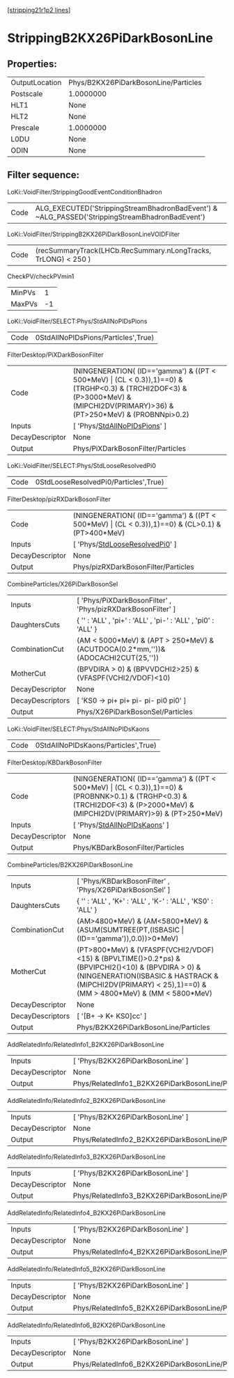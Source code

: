[[stripping21r1p2 lines]](./stripping21r1p2-index)

# StrippingB2KX26PiDarkBosonLine

## Properties:

|                |                                      |
|----------------|--------------------------------------|
| OutputLocation | Phys/B2KX26PiDarkBosonLine/Particles |
| Postscale      | 1.0000000                            |
| HLT1           | None                                 |
| HLT2           | None                                 |
| Prescale       | 1.0000000                            |
| L0DU           | None                                 |
| ODIN           | None                                 |

## Filter sequence:

LoKi::VoidFilter/StrippingGoodEventConditionBhadron

|      |                                                                                                |
|------|------------------------------------------------------------------------------------------------|
| Code | ALG_EXECUTED('StrippingStreamBhadronBadEvent') & ~ALG_PASSED('StrippingStreamBhadronBadEvent') |

LoKi::VoidFilter/StrippingB2KX26PiDarkBosonLineVOIDFilter

|      |                                                                |
|------|----------------------------------------------------------------|
| Code | (recSummaryTrack(LHCb.RecSummary.nLongTracks, TrLONG) \< 250 ) |

CheckPV/checkPVmin1

|        |     |
|--------|-----|
| MinPVs | 1   |
| MaxPVs | -1  |

LoKi::VoidFilter/SELECT:Phys/StdAllNoPIDsPions

|      |                                     |
|------|-------------------------------------|
| Code | 0StdAllNoPIDsPions/Particles',True) |

FilterDesktop/PiXDarkBosonFilter

|                 |                                                                                                                                                                                         |
|-----------------|-----------------------------------------------------------------------------------------------------------------------------------------------------------------------------------------|
| Code            | (NINGENERATION( (ID=='gamma') & ((PT \< 500\*MeV) \| (CL \< 0.3)),1)==0) & (TRGHP\<0.3) & (TRCHI2DOF\<3) & (P\>3000\*MeV) & (MIPCHI2DV(PRIMARY)\>36) & (PT\>250\*MeV) & (PROBNNpi\>0.2) |
| Inputs          | [ 'Phys/[StdAllNoPIDsPions](./stripping21r1p2-commonparticles-stdallnopidspions)' ]                                                                                                   |
| DecayDescriptor | None                                                                                                                                                                                    |
| Output          | Phys/PiXDarkBosonFilter/Particles                                                                                                                                                       |

LoKi::VoidFilter/SELECT:Phys/StdLooseResolvedPi0

|      |                                       |
|------|---------------------------------------|
| Code | 0StdLooseResolvedPi0/Particles',True) |

FilterDesktop/pizRXDarkBosonFilter

|                 |                                                                                                       |
|-----------------|-------------------------------------------------------------------------------------------------------|
| Code            | (NINGENERATION( (ID=='gamma') & ((PT \< 500\*MeV) \| (CL \< 0.3)),1)==0) & (CL\>0.1) & (PT\>400\*MeV) |
| Inputs          | [ 'Phys/[StdLooseResolvedPi0](./stripping21r1p2-commonparticles-stdlooseresolvedpi0)' ]             |
| DecayDescriptor | None                                                                                                  |
| Output          | Phys/pizRXDarkBosonFilter/Particles                                                                   |

CombineParticles/X26PiDarkBosonSel

|                  |                                                                                       |
|------------------|---------------------------------------------------------------------------------------|
| Inputs           | [ 'Phys/PiXDarkBosonFilter' , 'Phys/pizRXDarkBosonFilter' ]                         |
| DaughtersCuts    | { '' : 'ALL' , 'pi+' : 'ALL' , 'pi-' : 'ALL' , 'pi0' : 'ALL' }                        |
| CombinationCut   | (AM \< 5000\*MeV) & (APT \> 250\*MeV) & (ACUTDOCA(0.2\*mm,''))& (ADOCACHI2CUT(25,'')) |
| MotherCut        | (BPVDIRA \> 0) & (BPVVDCHI2\>25) & (VFASPF(VCHI2/VDOF)\<10)                           |
| DecayDescriptor  | None                                                                                  |
| DecayDescriptors | [ 'KS0 -\> pi+ pi+ pi- pi- pi0 pi0' ]                                               |
| Output           | Phys/X26PiDarkBosonSel/Particles                                                      |

LoKi::VoidFilter/SELECT:Phys/StdAllNoPIDsKaons

|      |                                     |
|------|-------------------------------------|
| Code | 0StdAllNoPIDsKaons/Particles',True) |

FilterDesktop/KBDarkBosonFilter

|                 |                                                                                                                                                                                       |
|-----------------|---------------------------------------------------------------------------------------------------------------------------------------------------------------------------------------|
| Code            | (NINGENERATION( (ID=='gamma') & ((PT \< 500\*MeV) \| (CL \< 0.3)),1)==0) & (PROBNNK\>0.1) & (TRGHP\<0.3) & (TRCHI2DOF\<3) & (P\>2000\*MeV) & (MIPCHI2DV(PRIMARY)\>9) & (PT\>250\*MeV) |
| Inputs          | [ 'Phys/[StdAllNoPIDsKaons](./stripping21r1p2-commonparticles-stdallnopidskaons)' ]                                                                                                 |
| DecayDescriptor | None                                                                                                                                                                                  |
| Output          | Phys/KBDarkBosonFilter/Particles                                                                                                                                                      |

CombineParticles/B2KX26PiDarkBosonLine

|                  |                                                                                                                                                                                                                        |
|------------------|------------------------------------------------------------------------------------------------------------------------------------------------------------------------------------------------------------------------|
| Inputs           | [ 'Phys/KBDarkBosonFilter' , 'Phys/X26PiDarkBosonSel' ]                                                                                                                                                              |
| DaughtersCuts    | { '' : 'ALL' , 'K+' : 'ALL' , 'K-' : 'ALL' , 'KS0' : 'ALL' }                                                                                                                                                           |
| CombinationCut   | (AM\>4800\*MeV) & (AM\<5800\*MeV) & (ASUM(SUMTREE(PT,(ISBASIC \| (ID=='gamma')),0.0))\>0\*MeV)                                                                                                                         |
| MotherCut        | (PT\>800\*MeV) & (VFASPF(VCHI2/VDOF)\<15) & (BPVLTIME()\>0.2\*ps) & (BPVIPCHI2()\<10) & (BPVDIRA \> 0) & (NINGENERATION(ISBASIC & HASTRACK & (MIPCHI2DV(PRIMARY) \< 25),1)==0) & (MM \> 4800\*MeV) & (MM \< 5800\*MeV) |
| DecayDescriptor  | None                                                                                                                                                                                                                   |
| DecayDescriptors | [ '[B+ -\> K+ KS0]cc' ]                                                                                                                                                                                            |
| Output           | Phys/B2KX26PiDarkBosonLine/Particles                                                                                                                                                                                   |

AddRelatedInfo/RelatedInfo1_B2KX26PiDarkBosonLine

|                 |                                                   |
|-----------------|---------------------------------------------------|
| Inputs          | [ 'Phys/B2KX26PiDarkBosonLine' ]                |
| DecayDescriptor | None                                              |
| Output          | Phys/RelatedInfo1_B2KX26PiDarkBosonLine/Particles |

AddRelatedInfo/RelatedInfo2_B2KX26PiDarkBosonLine

|                 |                                                   |
|-----------------|---------------------------------------------------|
| Inputs          | [ 'Phys/B2KX26PiDarkBosonLine' ]                |
| DecayDescriptor | None                                              |
| Output          | Phys/RelatedInfo2_B2KX26PiDarkBosonLine/Particles |

AddRelatedInfo/RelatedInfo3_B2KX26PiDarkBosonLine

|                 |                                                   |
|-----------------|---------------------------------------------------|
| Inputs          | [ 'Phys/B2KX26PiDarkBosonLine' ]                |
| DecayDescriptor | None                                              |
| Output          | Phys/RelatedInfo3_B2KX26PiDarkBosonLine/Particles |

AddRelatedInfo/RelatedInfo4_B2KX26PiDarkBosonLine

|                 |                                                   |
|-----------------|---------------------------------------------------|
| Inputs          | [ 'Phys/B2KX26PiDarkBosonLine' ]                |
| DecayDescriptor | None                                              |
| Output          | Phys/RelatedInfo4_B2KX26PiDarkBosonLine/Particles |

AddRelatedInfo/RelatedInfo5_B2KX26PiDarkBosonLine

|                 |                                                   |
|-----------------|---------------------------------------------------|
| Inputs          | [ 'Phys/B2KX26PiDarkBosonLine' ]                |
| DecayDescriptor | None                                              |
| Output          | Phys/RelatedInfo5_B2KX26PiDarkBosonLine/Particles |

AddRelatedInfo/RelatedInfo6_B2KX26PiDarkBosonLine

|                 |                                                   |
|-----------------|---------------------------------------------------|
| Inputs          | [ 'Phys/B2KX26PiDarkBosonLine' ]                |
| DecayDescriptor | None                                              |
| Output          | Phys/RelatedInfo6_B2KX26PiDarkBosonLine/Particles |
